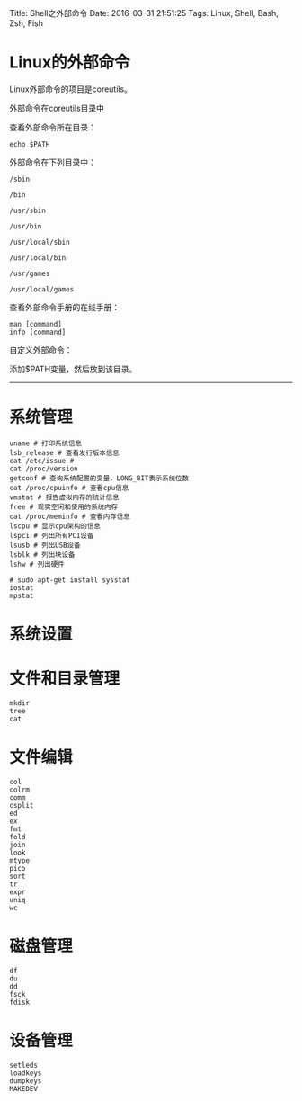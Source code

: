 Title: Shell之外部命令
Date: 2016-03-31 21:51:25
Tags: Linux, Shell, Bash, Zsh, Fish



# Linux的外部命令

Linux外部命令的项目是coreutils。

外部命令在coreutils目录中

查看外部命令所在目录：

    echo $PATH

外部命令在下列目录中：

    /sbin

    /bin

    /usr/sbin

    /usr/bin

    /usr/local/sbin

    /usr/local/bin

    /usr/games

    /usr/local/games

查看外部命令手册的在线手册：

    man [command]
    info [command]

自定义外部命令：

添加\$PATH变量，然后放到该目录。

***

# 系统管理

    uname # 打印系统信息
    lsb_release # 查看发行版本信息
    cat /etc/issue #
    cat /proc/version
    getconf # 查询系统配置的变量，LONG_BIT表示系统位数
    cat /proc/cpuinfo # 查看cpu信息
    vmstat # 报告虚拟内存的统计信息
    free # 现实空闲和使用的系统内存
    cat /proc/meminfo # 查看内存信息
    lscpu # 显示cpu架构的信息
    lspci # 列出所有PCI设备
    lsusb # 列出USB设备
    lsblk # 列出块设备
    lshw # 列出硬件

    # sudo apt-get install sysstat
    iostat
    mpstat

# 系统设置

# 文件和目录管理

    mkdir
    tree
    cat

# 文件编辑

    col
    colrm
    comm
    csplit
    ed
    ex
    fmt
    fold
    join
    look
    mtype
    pico
    sort
    tr
    expr
    uniq
    wc

# 磁盘管理

    df
    du
    dd
    fsck
    fdisk

# 设备管理

    setleds
    loadkeys
    dumpkeys
    MAKEDEV
